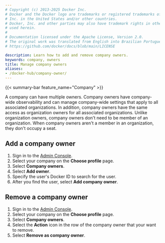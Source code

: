 ```yaml
---
# Copyright (c) 2013-2025 Docker Inc.
# Docker and the Docker logo are trademarks or registered trademarks of Docker,
# Inc. in the United States and/or other countries.
# Docker, Inc. and other parties may also have trademark rights in other terms
# used herein.
#
# Documentation licensed under the Apache License, Version 2.0.
# The original work was translated from English into Brazilian Portuguese.
# https://github.com/docker/docs/blob/main/LICENSE

description: Learn how to add and remove company owners.
keywords: company, owners
title: Manage company owners
aliases:
- /docker-hub/company-owner/
---
```

{{< summary-bar feature_name="Company" >}}

A company can have multiple owners. Company owners have company-wide
observability and can manage company-wide settings that apply to all associated
organizations. In addition, company owners have the same access as organization
owners for all associated organizations. Unlike organization owners, company
owners don't need to be member of an organization. When company owners aren't a
member in an organization, they don't occupy a seat.

## Add a company owner

1. Sign in to the [Admin Console](https://admin.docker.com).
2. Select your company on the **Choose profile** page.
3. Select **Company owners**.
4. Select **Add owner**.
5. Specify the user's Docker ID to search for the user.
6. After you find the user, select **Add company owner**.

## Remove a company owner

1. Sign in to the [Admin Console](https://admin.docker.com).
2. Select your company on the **Choose profile** page.
3. Select **Company owners**.
4. Select the **Action** icon in the row of the company owner that your want to remove.
5. Select **Remove as company owner**.
